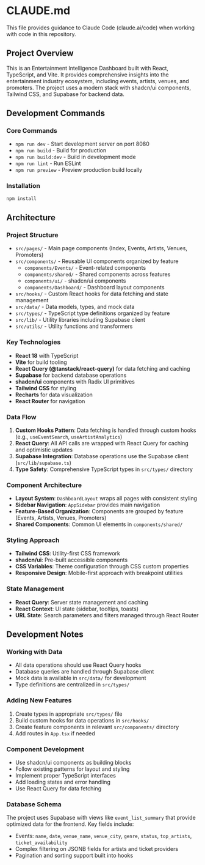 # CLAUDE.md

This file provides guidance to Claude Code (claude.ai/code) when working with code in this repository.

## Project Overview
This is an Entertainment Intelligence Dashboard built with React, TypeScript, and Vite. It provides comprehensive insights into the entertainment industry ecosystem, including events, artists, venues, and promoters. The project uses a modern stack with shadcn/ui components, Tailwind CSS, and Supabase for backend data.

## Development Commands

### Core Commands
- `npm run dev` - Start development server on port 8080
- `npm run build` - Build for production
- `npm run build:dev` - Build in development mode
- `npm run lint` - Run ESLint
- `npm run preview` - Preview production build locally

### Installation
```bash
npm install
```

## Architecture

### Project Structure
- `src/pages/` - Main page components (Index, Events, Artists, Venues, Promoters)
- `src/components/` - Reusable UI components organized by feature
  - `components/Events/` - Event-related components
  - `components/shared/` - Shared components across features
  - `components/ui/` - shadcn/ui components
  - `components/Dashboard/` - Dashboard layout components
- `src/hooks/` - Custom React hooks for data fetching and state management
- `src/data/` - Data models, types, and mock data
- `src/types/` - TypeScript type definitions organized by feature
- `src/lib/` - Utility libraries including Supabase client
- `src/utils/` - Utility functions and transformers

### Key Technologies
- **React 18** with TypeScript
- **Vite** for build tooling
- **React Query (@tanstack/react-query)** for data fetching and caching
- **Supabase** for backend database operations
- **shadcn/ui** components with Radix UI primitives
- **Tailwind CSS** for styling
- **Recharts** for data visualization
- **React Router** for navigation

### Data Flow
1. **Custom Hooks Pattern**: Data fetching is handled through custom hooks (e.g., `useEventSearch`, `useArtistAnalytics`)
2. **React Query**: All API calls are wrapped with React Query for caching and optimistic updates
3. **Supabase Integration**: Database operations use the Supabase client (`src/lib/supabase.ts`)
4. **Type Safety**: Comprehensive TypeScript types in `src/types/` directory

### Component Architecture
- **Layout System**: `DashboardLayout` wraps all pages with consistent styling
- **Sidebar Navigation**: `AppSidebar` provides main navigation
- **Feature-Based Organization**: Components are grouped by feature (Events, Artists, Venues, Promoters)
- **Shared Components**: Common UI elements in `components/shared/`

### Styling Approach
- **Tailwind CSS**: Utility-first CSS framework
- **shadcn/ui**: Pre-built accessible components
- **CSS Variables**: Theme configuration through CSS custom properties
- **Responsive Design**: Mobile-first approach with breakpoint utilities

### State Management
- **React Query**: Server state management and caching
- **React Context**: UI state (sidebar, tooltips, toasts)
- **URL State**: Search parameters and filters managed through React Router

## Development Notes

### Working with Data
- All data operations should use React Query hooks
- Database queries are handled through Supabase client
- Mock data is available in `src/data/` for development
- Type definitions are centralized in `src/types/`

### Adding New Features
1. Create types in appropriate `src/types/` file
2. Build custom hooks for data operations in `src/hooks/`
3. Create feature components in relevant `src/components/` directory
4. Add routes in `App.tsx` if needed

### Component Development
- Use shadcn/ui components as building blocks
- Follow existing patterns for layout and styling
- Implement proper TypeScript interfaces
- Add loading states and error handling
- Use React Query for data fetching

### Database Schema
The project uses Supabase with views like `event_list_summary` that provide optimized data for the frontend. Key fields include:
- Events: `name`, `date`, `venue_name`, `venue_city`, `genre`, `status`, `top_artists`, `ticket_availability`
- Complex filtering on JSONB fields for artists and ticket providers
- Pagination and sorting support built into hooks